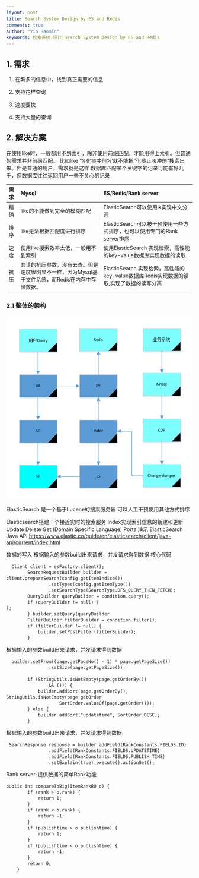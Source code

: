 ```yaml
---
layout: post
title: Search System Design by ES and Redis
comments: true
author: "Yin Haomin"
keywords: 检索系统,设计,Search System Design by ES and Redis
---
```


## 1. 需求

1. 在繁多的信息中，找到真正需要的信息

2. 支持花样查询

3. 速度要快

4. 支持大量的查询 

## 2. 解决方案
在使用like时，一般都用不到索引，除非使用前缀匹配，才能用得上索引。但普通的需求并非前缀匹配。
比如like ‘%化痰冲剂%’就不能把”化痰止咳冲剂“搜索出来。但是普通的用户，需求就是这样
数据库匹配某个关键字的记录可能有好几千，但数据库往往返回用户一些不关心的记录

|需求|Mysql|ES/Redis/Rank server|
|:-------|:-------|:-------|
|	精确	|	like的不能做到完全的模糊匹配	|	ElasticSearch可以使用ik实现中文分词	|
|	排序	|	like无法根据匹配度进行排序	|	ElasticSearch可以被干预使用一些方式排序，也可以使用专门的Rank server排序	|
|	速度	|	使用like搜索效率太低，一般用不到索引	|	使用ElasticSearch 实现检索，高性能的key-value数据库实现数据的读取	|
|	抗压	|	其读的抗压参数，没有去查。但是速度很明显不一样，因为Mysql基于文件系统，而Redis在内存中存储数据。	|	ElasticSearch 实现检索，高性能的key-value数据库Redis实现数据的读取,实现了数据的读写分离	|

### 2.1 整体的架构

![gras](/images/postsImages/3-检索系统设计.png)

ElasticSearch
是一个基于Lucene的搜索服务器
可以人工干预使用其他方式排序

Elasticsearch搭建一个接近实时的搜索服务
Index实现索引信息的新建和更新
Update
Delete
Get (Domain Specific Language)
Portal演示
ElasticSearch Java API
https://www.elastic.co/guide/en/elasticsearch/client/java-api/current/index.html 

数据的写入
根据输入的参数build出来请求，并发请求得到数据
核心代码

```
  Client client = esFactory.client();
        SearchRequestBuilder builder = client.prepareSearch(config.getItemIndice())
                .setTypes(config.getItemType())
                .setSearchType(SearchType.DFS_QUERY_THEN_FETCH);
        QueryBuilder queryBuilder = condition.query();
        if (queryBuilder != null) {
);
        } builder.setQuery(queryBuilder
        FilterBuilder filterBuilder = condition.filter();
        if (filterBuilder != null) {
            builder.setPostFilter(filterBuilder);
        }
```

根据输入的参数build出来请求，并发请求得到数据

```
  builder.setFrom((page.getPageNo() - 1) * page.getPageSize())
                .setSize(page.getPageSize());
        
        if (StringUtils.isNotEmpty(page.getOrderBy())
                && ())) {
            builder.addSort(page.getOrderBy(), StringUtils.isNotEmpty(page.getOrder
                    SortOrder.valueOf(page.getOrder()));
        } else {
            builder.addSort("updatetime", SortOrder.DESC);
        }
```

根据输入的参数build出来请求，并发请求得到数据

```
 SearchResponse response = builder.addField(RankConstants.FIELDS.ID)
                .addField(RankConstants.FIELDS.UPDATETIME)
                .addField(RankConstants.FIELDS.PUBLISH_TIME)
                .setExplain(true).execute().actionGet();
```

Rank server-提供数据的简单Rank功能

```
public int compareToBig(ItemRankBO o) {
        if (rank > o.rank) {
            return 1;
        }
        if (rank < o.rank) {
            return -1;
        }
        if (publishtime > o.publishtime) {
            return 1;
        }
        if (publishtime < o.publishtime) {
            return -1;
        }
        return 0;
    }
```
